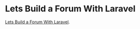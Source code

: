 # Lets Build a Forum With Laravel

[Lets Build a Forum With Laravel](https://laracasts.com/series/lets-build-a-forum-with-laravel).
